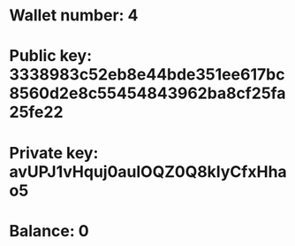 # Wallet number: 4
# Public key: 3338983c52eb8e44bde351ee617bc8560d2e8c55454843962ba8cf25fa25fe22
# Private key: avUPJ1vHquj0aulOQZ0Q8kIyCfxHhao5
# Balance: 0
